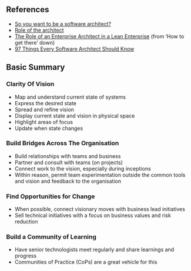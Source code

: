 ## References
- [So you want to be a software architect?](http://blog.nofluffjuststuff.com/2016/02/15/so-you-want-to-be-an-architect)
- [Role of the architect](https://pgppgp.wordpress.com/2016/09/25/role-of-the-architect)
- [The Role of an Enterprise Architect in a Lean Enterprise](http://martinfowler.com/articles/ea-in-lean-enterprise.html) (from ‘How to get there’ down)
- [97 Things Every Software Architect Should Know](https://manohars.files.wordpress.com/2009/11/97-things-every-software-architect-should-know.pdf)

## Basic Summary

### Clarity Of Vision
- Map and understand current state of systems
- Express the desired state
- Spread and refine vision
- Display current state and vision in physical space
- Highlight areas of focus
- Update when state changes

### Build Bridges Across The Organisation
- Build relationships with teams and business
- Partner and consult with teams (on projects)
- Connect work to the vision, especially during inceptions
- Within reason, permit team experimentation outside the common tools and vision and feedback to the organisation

### Find Opportunities for Change
- When possible, connect visionary moves with business lead initiatives
- Sell technical initiatives with a focus on business values and risk reduction

### Build a Community of Learning
- Have senior technologists meet regularly and share learnings and progress
- Communities of Practice (CoPs) are a great vehicle for this

